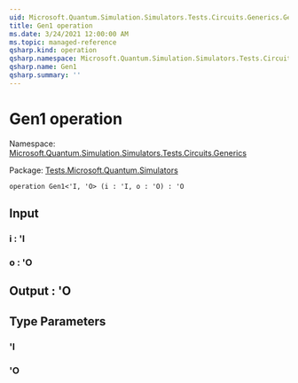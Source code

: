 ```yaml
---
uid: Microsoft.Quantum.Simulation.Simulators.Tests.Circuits.Generics.Gen1
title: Gen1 operation
ms.date: 3/24/2021 12:00:00 AM
ms.topic: managed-reference
qsharp.kind: operation
qsharp.namespace: Microsoft.Quantum.Simulation.Simulators.Tests.Circuits.Generics
qsharp.name: Gen1
qsharp.summary: ''
---
```


# Gen1 operation

Namespace: [Microsoft.Quantum.Simulation.Simulators.Tests.Circuits.Generics](xref:Microsoft.Quantum.Simulation.Simulators.Tests.Circuits.Generics)

Package: [Tests.Microsoft.Quantum.Simulators](https://nuget.org/packages/Tests.Microsoft.Quantum.Simulators)




```qsharp
operation Gen1<'I, 'O> (i : 'I, o : 'O) : 'O
```


## Input

### i : 'I




### o : 'O





## Output : 'O



## Type Parameters

### 'I


### 'O

